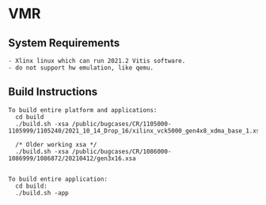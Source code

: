 # VMR

## System Requirements
    - Xlinx linux which can run 2021.2 Vitis software.
    - do not support hw emulation, like qemu.

## Build Instructions
    To build entire platform and applications:
      cd build
      ./build.sh -xsa /public/bugcases/CR/1105000-1105999/1105240/2021_10_14_Drop_16/xilinx_vck5000_gen4x8_xdma_base_1.xsa

      /* Older working xsa */
      ./build.sh -xsa /public/bugcases/CR/1086000-1086999/1086872/20210412/gen3x16.xsa


    To build entire application:
      cd build:
      ./build.sh -app

